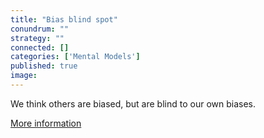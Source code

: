 ```yaml
---
title: "Bias blind spot"
conundrum: ""
strategy: ""
connected: []
categories: ['Mental Models']
published: true
image: 
---
```


We think others are biased, but are blind to our own biases. 

[More information](https://en.wikipedia.org/wiki/Bias_blind_spot)


